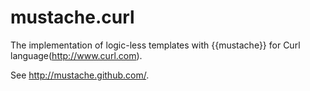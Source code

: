 mustache.curl
=============
The implementation of logic-less templates with {{mustache}} for Curl language(http://www.curl.com).

See http://mustache.github.com/.
